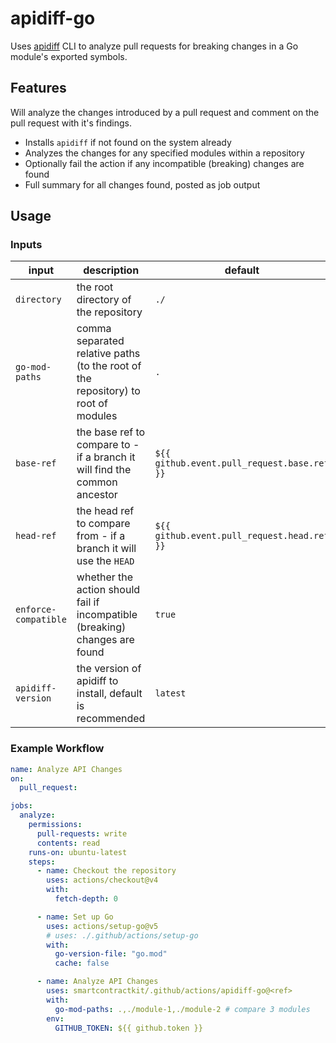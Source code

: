 # apidiff-go

Uses [apidiff](https://pkg.go.dev/golang.org/x/exp/cmd/apidiff) CLI to analyze
pull requests for breaking changes in a Go module's exported symbols.

## Features

Will analyze the changes introduced by a pull request and comment on the pull
request with it's findings.

- Installs `apidiff` if not found on the system already
- Analyzes the changes for any specified modules within a repository
- Optionally fail the action if any incompatible (breaking) changes are found
- Full summary for all changes found, posted as job output

## Usage

### Inputs

| input                | description                                                                       | default                                     |
| -------------------- | --------------------------------------------------------------------------------- | ------------------------------------------- |
| `directory`          | the root directory of the repository                                              | `./`                                        |
| `go-mod-paths`       | comma separated relative paths (to the root of the repository) to root of modules | `.`                                         |
| `base-ref`           | the base ref to compare to - if a branch it will find the common ancestor         | `${{ github.event.pull_request.base.ref }}` |
| `head-ref`           | the head ref to compare from - if a branch it will use the `HEAD`                 | `${{ github.event.pull_request.head.ref }}` |
| `enforce-compatible` | whether the action should fail if incompatible (breaking) changes are found       | `true`                                      |
| `apidiff-version`    | the version of apidiff to install, default is recommended                         | `latest`                                    |

### Example Workflow

```yaml
name: Analyze API Changes
on:
  pull_request:

jobs:
  analyze:
    permissions:
      pull-requests: write
      contents: read
    runs-on: ubuntu-latest
    steps:
      - name: Checkout the repository
        uses: actions/checkout@v4
        with:
          fetch-depth: 0

      - name: Set up Go
        uses: actions/setup-go@v5
        # uses: ./.github/actions/setup-go
        with:
          go-version-file: "go.mod"
          cache: false

      - name: Analyze API Changes
        uses: smartcontractkit/.github/actions/apidiff-go@<ref>
        with:
          go-mod-paths: .,./module-1,./module-2 # compare 3 modules
        env:
          GITHUB_TOKEN: ${{ github.token }}
```
